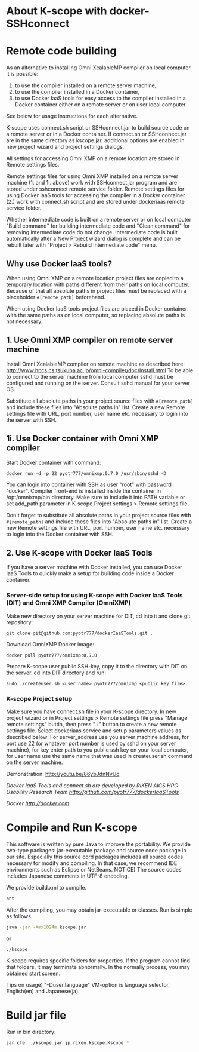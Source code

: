 # About K-scope with docker-SSHconnect

# Remote code building

As an alternative to installing Omni XcalableMP compiler on local computer it is possible:

1. to use the compiler installed on a remote server machine,
  1. to use the compiler installed in a Docker container,
2. to use Docker IaaS tools for easy access to the compiler installed in a Docker container 
either on a remote server or on user local computer. 

See below for usage instructions for each alternative. 

K-scope uses connect.sh script or SSHconnect.jar to build source code on a remote server or in a Docker container. 
If connect.sh or SSHconnect.jar are in the same directory as kscope.jar, additional options are enabled in new 
project wizard and project settings dialogs.

All settings for accessing Omni XMP on a remote location are stored in Remote settings files. 

Remote settings files for using Omni XMP installed on a remote server machine (1. and 1i. above) 
work with SSHconnect.jar program and are stored under sshconnect remote service folder. 
Remote settings files for using Docker IaaS tools for accessing the compiler in a Docker container (2.)
work with connect.sh script and are stored under dockeriaas remote service folder.   

Whether intermediate code is built on a remote server or on local computer 
"Build command" for building intermediate code and "Clean command" for removing
intermediate code do not change.  Intermediate code is built automatically
after a New Project wizard dialog is complete and can be rebuilt later with 
"Project > Rebuild intermediate code" menu.


## Why use Docker IaaS tools? 

When using Omni XMP on a remote location project files are copied to a temporary location
with paths different from their paths on local computer. Because of that all 
absolute paths in project files must be replaced with a placeholder `#[remote_path]` beforehand.

When using Docker IaaS tools project files are placed in Docker container with the same
paths as on local computer, so replacing absolute paths is not necessary.


## 1. Use Omni XMP compiler on remote server machine

Install Omni XcalableMP compiler on remote machine as described here: 
http://www.hpcs.cs.tsukuba.ac.jp/omni-compiler/doc/Install.html
To be able to connect to the server machine from local computer sshd must be 
configured and running on the server. Consult sshd manual for your server OS.

Substitute all absolute paths in your project source files with `#[remote_path]`
and include these files into "Absolute paths in" list. Create a new Remote settings file with
URL, port number, user name etc. necessary to login into the server with SSH.

## 1i. Use Docker container with Omni XMP compiler

Start Docker container with command: 

```
docker run -d -p 22 pyotr777/omnixmp:0.7.0 /usr/sbin/sshd -D
```

You can login into container with SSH as user "root" with password "docker".
Compiler front-end is installed inside the container in /opt/omnixmp/bin directory. 
Make sure to include it into PATH variable or set add_path parameter in 
K-scope Project settings > Remote settings file.  

Don't forget to substitute all absolute paths in your project source files with `#[remote_path]`
and include these files into "Absolute paths in" list. Create a new Remote settings file with
URL, port number, user name etc. necessary to login into the Docker container with SSH. 


## 2. Use K-scope with Docker IaaS Tools

If you have a server machine with Docker installed, you can use Docker IaaS Tools to quickly 
make a setup for building code inside a Docker container.


### Server-side setup for using K-scope with Docker IaaS Tools (DIT) and Omni XMP Compiler (OmniXMP)

Make new directory on your server machine for DIT, cd into it and clone git repository:

```
git clone git@github.com:pyotr777/dockerIaaSTools.git .
```

Download OmniXMP Docker image:

```
docker pull pyotr777/omnixmp:0.7.0
```

Prepare K-scope user public SSH-key, copy it to the directory with DIT 
on the server. cd into DIT directory and run:
```
sudo ./createuser.sh <user name> pyotr777/omnixmp <public key file>
```

### K-scope Project setup 


Make sure you have connect.sh file in your K-scope directory.
In new project wizard or in Project settings > Remote settings file press "Manage remote settings" buttin,
then press "+" button to create a new remote settings file. Select dockeriaas service and setup parameters
values as described below:
For server_address use you server machine address,
for port use 22 (or whatever port number is used by sshd on your server machine),
for key enter path to you public ssh key on your local computer,
for user name use the same name that was used in createuser.sh command on the server machine.


Demonstration: http://youtu.be/86ybJdnNvUc

*Docker IaaS Tools and connect.sh are developed by RIKEN AICS HPC Usability Research Team
http://github.com/pyotr777/dockerIaaSTools*

*Docker http://docker.com*


# Compile and Run K-scope

This software is written by pure Java to improve the portability.
We provide two-type packages: jar-executable package and source code package
in our site. Especially this source cord packages includes all source codes
necessary for modify and compiling. In that case, we recommend IDE environments
such as Eclipse or NetBeans.
NOTICE) The source codes includes Japanese comments in UTF-8 encoding.

We provide build.xml to compile.

```bash
ant
```

After the compiling, you may obtain jar-executable or classes.
Run is simple as follows.

```bash
java -jar -Xmx1024m kscope.jar
```
or
```
./kscope
```

K-scope requires specific folders for properties.
If the program cannot find that folders, it may terminate abnormally.
In the normally process, you may obtained start screen.

Tips on usage) "-Duser.language" VM-option is language selector, English(en) and Japanese(ja).

# Build jar file

Run in bin directory:
```bash
jar cfe ../kscope.jar jp.riken.kscope.Kscope *
```
